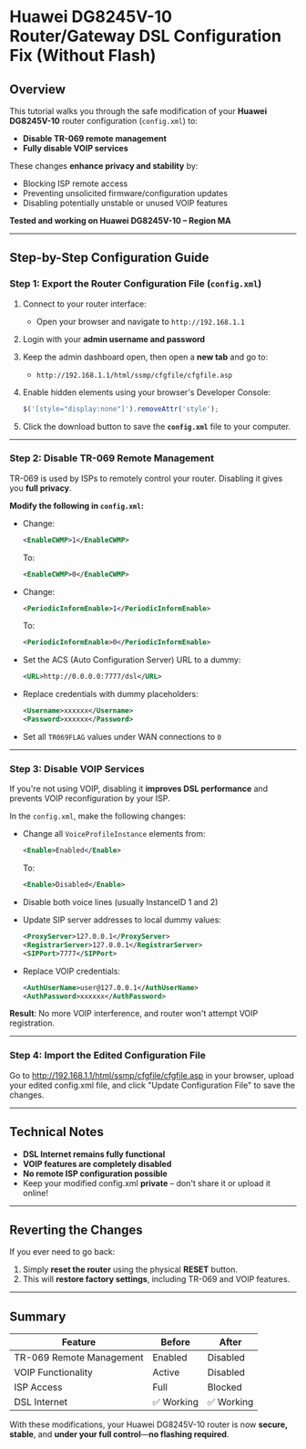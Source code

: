 # **Huawei DG8245V-10 Router/Gateway DSL Configuration Fix (Without Flash)**

## Overview

This tutorial walks you through the safe modification of your **Huawei DG8245V-10** router configuration (`config.xml`) to:

* **Disable TR-069 remote management**
* **Fully disable VOIP services**

These changes **enhance privacy and stability** by:

* Blocking ISP remote access
* Preventing unsolicited firmware/configuration updates
* Disabling potentially unstable or unused VOIP features

**Tested and working on Huawei DG8245V-10 – Region MA**

---

## Step-by-Step Configuration Guide

### Step 1: Export the Router Configuration File (`config.xml`)

1. Connect to your router interface:

   * Open your browser and navigate to `http://192.168.1.1`
2. Login with your **admin username and password**
3. Keep the admin dashboard open, then open a **new tab** and go to:

   * `http://192.168.1.1/html/ssmp/cfgfile/cfgfile.asp`
4. Enable hidden elements using your browser's Developer Console:

   ```javascript
   $('[style="display:none"]').removeAttr('style');
   ```
5. Click the download button to save the **`config.xml`** file to your computer.

---

### Step 2: Disable TR-069 Remote Management

TR-069 is used by ISPs to remotely control your router. Disabling it gives you **full privacy**.

**Modify the following in `config.xml`:**

* Change:

  ```xml
  <EnableCWMP>1</EnableCWMP>
  ```

  To:

  ```xml
  <EnableCWMP>0</EnableCWMP>
  ```

* Change:

  ```xml
  <PeriodicInformEnable>1</PeriodicInformEnable>
  ```

  To:

  ```xml
  <PeriodicInformEnable>0</PeriodicInformEnable>
  ```

* Set the ACS (Auto Configuration Server) URL to a dummy:

  ```xml
  <URL>http://0.0.0.0:7777/dsl</URL>
  ```

* Replace credentials with dummy placeholders:

  ```xml
  <Username>xxxxxx</Username>
  <Password>xxxxxx</Password>
  ```

* Set all `TR069FLAG` values under WAN connections to `0`

---

### Step 3: Disable VOIP Services

If you're not using VOIP, disabling it **improves DSL performance** and prevents VOIP reconfiguration by your ISP.

In the `config.xml`, make the following changes:

* Change all `VoiceProfileInstance` elements from:

  ```xml
  <Enable>Enabled</Enable>
  ```

  To:

  ```xml
  <Enable>Disabled</Enable>
  ```

* Disable both voice lines (usually InstanceID 1 and 2)

* Update SIP server addresses to local dummy values:

  ```xml
  <ProxyServer>127.0.0.1</ProxyServer>
  <RegistrarServer>127.0.0.1</RegistrarServer>
  <SIPPort>7777</SIPPort>
  ```

* Replace VOIP credentials:

  ```xml
  <AuthUserName>user@127.0.0.1</AuthUserName>
  <AuthPassword>xxxxxx</AuthPassword>
  ```

**Result**: No more VOIP interference, and router won't attempt VOIP registration.

---

### Step 4: Import the Edited Configuration File

Go to http://192.168.1.1/html/ssmp/cfgfile/cfgfile.asp in your browser, upload your edited config.xml file, and click "Update Configuration File" to save the changes.

---

## Technical Notes

* **DSL Internet remains fully functional**
* **VOIP features are completely disabled**
* **No remote ISP configuration possible**
* Keep your modified config.xml **private** – don't share it or upload it online!

---

## Reverting the Changes

If you ever need to go back:

1. Simply **reset the router** using the physical **RESET** button.
2. This will **restore factory settings**, including TR-069 and VOIP features.

---

## Summary

| Feature                  | Before      | After       |
| ------------------------ | ----------- | ----------- |
| TR-069 Remote Management | Enabled     | Disabled    |
| VOIP Functionality       | Active      | Disabled    |
| ISP Access               | Full        | Blocked     |
| DSL Internet             | ✅ Working | ✅ Working  |

With these modifications, your Huawei DG8245V-10 router is now **secure, stable**, and **under your full control**—**no flashing required**.
